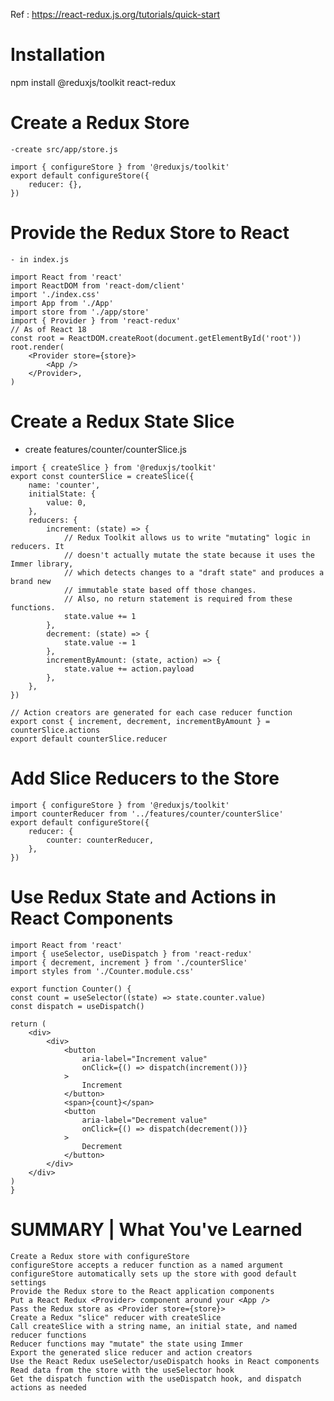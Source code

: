 
Ref : https://react-redux.js.org/tutorials/quick-start

# Installation
npm install @reduxjs/toolkit react-redux

# Create a Redux Store
    -create src/app/store.js

    import { configureStore } from '@reduxjs/toolkit'
    export default configureStore({
        reducer: {},
    })
# Provide the Redux Store to React
    - in index.js 

    import React from 'react'
    import ReactDOM from 'react-dom/client'
    import './index.css'
    import App from './App'
    import store from './app/store'
    import { Provider } from 'react-redux'
    // As of React 18
    const root = ReactDOM.createRoot(document.getElementById('root'))
    root.render(
        <Provider store={store}>
            <App />
        </Provider>,
    )

# Create a Redux State Slice
   - create features/counter/counterSlice.js 

    import { createSlice } from '@reduxjs/toolkit'
    export const counterSlice = createSlice({
        name: 'counter',
        initialState: {
            value: 0,
        },
        reducers: {
            increment: (state) => {
                // Redux Toolkit allows us to write "mutating" logic in reducers. It
                // doesn't actually mutate the state because it uses the Immer library,
                // which detects changes to a "draft state" and produces a brand new
                // immutable state based off those changes.
                // Also, no return statement is required from these functions.
                state.value += 1
            },
            decrement: (state) => {
                state.value -= 1
            },
            incrementByAmount: (state, action) => {
                state.value += action.payload
            },
        },
    })

    // Action creators are generated for each case reducer function
    export const { increment, decrement, incrementByAmount } = counterSlice.actions
    export default counterSlice.reducer

# Add Slice Reducers to the Store
    import { configureStore } from '@reduxjs/toolkit'
    import counterReducer from '../features/counter/counterSlice'
    export default configureStore({
        reducer: {
            counter: counterReducer,
        },
    })

# Use Redux State and Actions in React Components 
    import React from 'react'
    import { useSelector, useDispatch } from 'react-redux'
    import { decrement, increment } from './counterSlice'
    import styles from './Counter.module.css'

    export function Counter() {
    const count = useSelector((state) => state.counter.value)
    const dispatch = useDispatch()

    return (
        <div>
            <div>
                <button
                    aria-label="Increment value"
                    onClick={() => dispatch(increment())}
                >
                    Increment
                </button>
                <span>{count}</span>
                <button
                    aria-label="Decrement value"
                    onClick={() => dispatch(decrement())}
                >
                    Decrement
                </button>
            </div>
        </div>
    )
    }

# SUMMARY | What You've Learned
    Create a Redux store with configureStore
    configureStore accepts a reducer function as a named argument
    configureStore automatically sets up the store with good default settings
    Provide the Redux store to the React application components
    Put a React Redux <Provider> component around your <App />
    Pass the Redux store as <Provider store={store}>
    Create a Redux "slice" reducer with createSlice
    Call createSlice with a string name, an initial state, and named reducer functions
    Reducer functions may "mutate" the state using Immer
    Export the generated slice reducer and action creators
    Use the React Redux useSelector/useDispatch hooks in React components
    Read data from the store with the useSelector hook
    Get the dispatch function with the useDispatch hook, and dispatch actions as needed